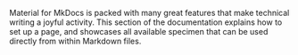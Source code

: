 Material for MkDocs is packed with many great features that make technical writing a joyful activity. This section of the documentation explains how to set up a page, and showcases all available specimen that can be used directly from within Markdown files.